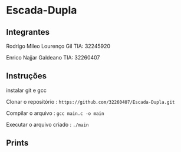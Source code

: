 # Escada-Dupla
## Integrantes
Rodrigo Mileo Lourenço Gil TIA: 32245920

Enrico Najjar Galdeano TIA: 32260407

## Instruções
instalar git e gcc

Clonar o repositório : `https://github.com/32260407/Escada-Dupla.git`

Compilar o arquivo : `gcc main.c -o main`

Executar o arquivo criado : `./main`

## Prints

